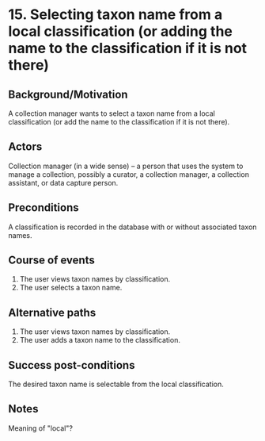 # 15. Selecting taxon name from a local classification (or adding the name to the classification if it is not there)

## Background/Motivation
A collection manager wants to select a taxon name from a local classification (or add the name to the classification if it is not there).

## Actors
Collection manager (in a wide sense) – a person that uses the system to manage a collection, possibly a curator, a collection manager, a collection assistant, or data capture person.

## Preconditions
A classification is recorded in the database with or without associated taxon names. 

## Course of events
  1. The user views taxon names by classification.
  2. The user selects a taxon name.

## Alternative paths
  1. The user views taxon names by classification.
  2. The user adds a taxon name to the classification.

## Success post-conditions
The desired taxon name is selectable from the local classification.

## Notes
Meaning of "local"?
